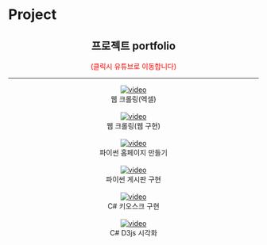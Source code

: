 # Project
<div align="center">
<h2>프로젝트 portfolio</h2> <span style="color:red">(클릭시 유튜브로 이동합니다)</span>
<hr>

  [![video](https://img.youtube.com/vi/B-Qpb2_Oz48/0.jpg)](https://youtu.be/B-Qpb2_Oz48)
  <br>웹 크롤링(엑셀)<br><br>
  [![video](https://img.youtube.com/vi/rMnaoY__TUw/0.jpg)](https://youtu.be/rMnaoY__TUw)
  <br>웹 크롤링(웹 구현)<br><br>
  [![video](https://img.youtube.com/vi/Vj6YGJwXoB4/0.jpg)](https://youtu.be/Vj6YGJwXoB4)
  <br>파이썬 홈페이지 만들기<br><br>
  [![video](https://img.youtube.com/vi/_5BmxOgh8qI/0.jpg)](https://youtu.be/_5BmxOgh8qI)
  <br>파이썬 게시판 구현<br><br>
  [![video](https://img.youtube.com/vi/tZTgQDFC3lw/0.jpg)](https://youtu.be/tZTgQDFC3lw)
  <br>C# 키오스크 구현<br><br>
  [![video](https://img.youtube.com/vi/482KpeDlhbA/0.jpg)](https://youtu.be/482KpeDlhbA)
  <br>C# D3js 시각화


</div>

















